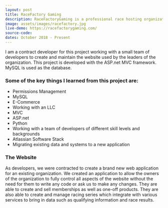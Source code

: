 ```yaml
---
layout: post
title: RaceFactory Gaming
description: RaceFactoryGaming is a professional race hosting organization for the online racing game MX Simulator.
image: assets/images/racefactory.jpg
live-demo: https://racefactorygaming.com/
source-code:
dates: October 2018 - Present
---
```


I am a contract developer for this project working with a small team of developers to create and maintain the website used by the leaders of the organization. This project is developed with the ASP.net MVC framework.  MySQL is used as the database.

### Some of the key things I learned from this project are:
* Permissions Management
* MySQL
* E-Commerce
* Working with an LLC
* MVC
* ASP.net
* Python 
* Working with a team of developers of different skill levels and backgrounds
* Atlassian Software Stack
* Migrating existing data and systems to a new application

### The Website

As developers, we were contracted to create a brand new web application for an existing organization.  We created an application to allow the owners of the organization to fully control all aspects of the website without the need for them to write any code or ask us to make any changes.  They are able to create and sell memberships as well as one-off products.  They are also able to create and manage racing series which integrate with various services to bring in data such as qualifying information and race results.  
